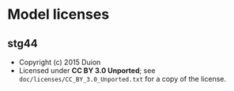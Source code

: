 Model licenses
==============

stg44
-----

- Copyright (c) 2015 Duion
- Licensed under **CC BY 3.0 Unported**; see `doc/licenses/CC_BY_3.0_Unported.txt` for a copy of the license.
